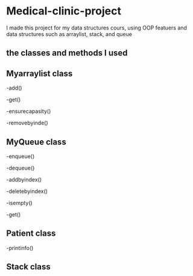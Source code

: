 # Medical-clinic-project
I made this project for my data structures cours, using OOP featuers and data structures such as arraylist, stack, and queue

## the classes and methods I used

## Myarraylist class

   -add()
   
   -get()
   
   -ensurecapasity()
   
   -removebyinde()

   
## MyQueue class

   -enqueue()
   
   -dequeue()
   
   -addbyindex()
   
   -deletebyindex()
   
   -isempty()
   
   -get()

   
## Patient class 

   -printinfo()

## Stack class

